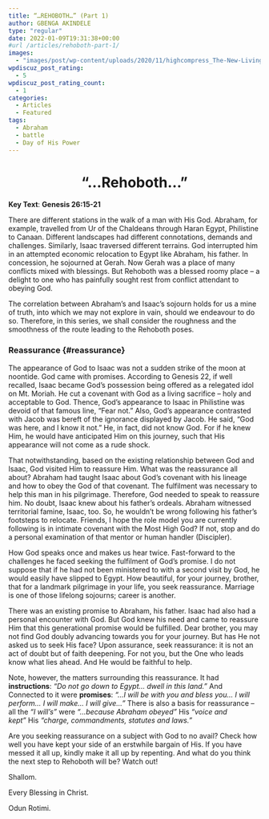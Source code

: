 ```yaml
---
title: “…REHOBOTH…” (Part 1)
author: GBENGA AKINDELE
type: "regular"
date: 2022-01-09T19:31:38+00:00
#url /articles/rehoboth-part-1/
images: 
  - "images/post/wp-content/uploads/2020/11/highcompress_The-New-Living-Way-Community-Website-Blog-Image-Template-500-x-500-4.jpg"
wpdiscuz_post_rating:
  - 5
wpdiscuz_post_rating_count:
  - 1
categories:
  - Articles
  - Featured
tags:
  - Abraham
  - battle
  - Day of His Power
---
```

<h1 id="rehoboth" style="text-align: center;">
  <strong>&#8220;&#8230;Rehoboth&#8230;&#8221;</strong>
</h1>

**Key Text**: **Genesis 26:15-21**

There are different stations in the walk of a man with His God. Abraham, for example, travelled from Ur of the Chaldeans through Haran Egypt, Philistine to Canaan. Different landscapes had different connotations, demands and challenges. Similarly, Isaac traversed different terrains. God interrupted him in an attempted economic relocation to Egypt like Abraham, his father. In concession, he sojourned at Gerah. Now Gerah was a place of many conflicts mixed with blessings. But Rehoboth was a blessed roomy place – a delight to one who has painfully sought rest from conflict attendant to obeying God.

The correlation between Abraham’s and Isaac’s sojourn holds for us a mine of truth, into which we may not explore in vain, should we endeavour to do so. Therefore, in this series, we shall consider the roughness and the smoothness of the route leading to the Rehoboth poses.

### Reassurance {#reassurance}

The appearance of God to Isaac was not a sudden strike of the moon at noontide. God came with promises. According to <a class="NETBibleTagged">Genesis 22</a>, if well recalled, Isaac became God’s possession being offered as a relegated idol on Mt. Moriah. He cut a covenant with God as a living sacrifice – holy and acceptable to God. Thence, God’s appearance to Isaac in Philistine was devoid of that famous line, “Fear not.” Also, God’s appearance contrasted with Jacob was bereft of the ignorance displayed by Jacob. He said, “God was here, and I know it not.” He, in fact, did not know God. For if he knew Him, he would have anticipated Him on this journey, such that His appearance will not come as a rude shock.

That notwithstanding, based on the existing relationship between God and Isaac, God visited Him to reassure Him. What was the reassurance all about? Abraham had taught Isaac about God’s covenant with his lineage and how to obey the God of that covenant. The fulfilment was necessary to help this man in his pilgrimage. Therefore, God needed to speak to reassure him. No doubt, Isaac knew about his father’s ordeals. Abraham witnessed territorial famine, Isaac, too. So, he wouldn’t be wrong following his father’s footsteps to relocate. Friends, I hope the role model you are currently following is in intimate covenant with the Most High God? If not, stop and do a personal examination of that mentor or human handler (Discipler).

How God speaks once and makes us hear twice. Fast-forward to the challenges he faced seeking the fulfilment of God’s promise. I do not suppose that if he had not been ministered to with a second visit by God, he would easily have slipped to Egypt. How beautiful, for your journey, brother, that for a landmark pilgrimage in your life, you seek reassurance. Marriage is one of those lifelong sojourns; career is another.

There was an existing promise to Abraham, his father. Isaac had also had a personal encounter with God. But God knew his need and came to reassure Him that this generational promise would be fulfilled. Dear brother, you may not find God doubly advancing towards you for your journey. But has He not asked us to seek His face? Upon assurance, seek reassurance: it is not an act of doubt but of faith deepening. For not you, but the One who leads know what lies ahead. And He would be faithful to help.

Note, however, the matters surrounding this reassurance. It had **instructions**: _“Do not go down to Egypt… dwell in this land.”_ And Connected to it were **promises**: _“…I will be with you and bless you… I will perform… I will make… I will give…”_ There is also a basis for reassurance – all the _“I will’s”_ were _“…because Abraham obeyed”_ His _“voice and kept”_ His _“charge, commandments, statutes and laws.”_

Are you seeking reassurance on a subject with God to no avail? Check how well you have kept your side of an erstwhile bargain of His. If you have messed it all up, kindly make it all up by repenting. And what do you think the next step to Rehoboth will be? Watch out!

Shallom.

Every Blessing in Christ.

Odun Rotimi.
